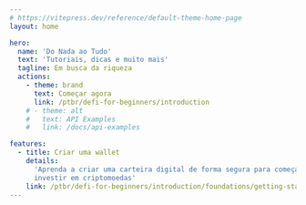 ```yaml
---
# https://vitepress.dev/reference/default-theme-home-page
layout: home

hero:
  name: 'Do Nada ao Tudo'
  text: 'Tutoriais, dicas e muito mais'
  tagline: Em busca da riqueza
  actions:
    - theme: brand
      text: Começar agora
      link: /ptbr/defi-for-beginners/introduction
    # - theme: alt
    #   text: API Examples
    #   link: /docs/api-examples

features:
  - title: Criar uma wallet
    details:
      'Aprenda a criar uma carteira digital de forma segura para começar a
      investir em criptomoedas'
    link: /ptbr/defi-for-beginners/introduction/foundations/getting-started
---
```

